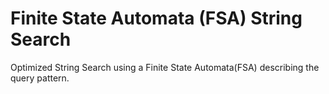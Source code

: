 # Finite State Automata (FSA) String Search
Optimized String Search using a Finite State Automata(FSA) describing the query pattern.
